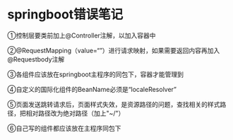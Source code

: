 # springboot错误笔记

①控制层要类前加上@Controller注解，以加入容器中

②@RequestMapping（value=“”）进行请求映射，如果需要返回内容再加入@Requestbody注解

③各组件应该放在springboot主程序的同包下，容器才能管理到

④自定义的国际化组件的BeanName必须是“localeResolver”

⑤页面发送跳转请求后，页面样式失效，是资源路径的问题，查找相关的样式路径，把相对路径改为绝对路径（加上"~/"）

⑥自己写的组件都应该放在主程序同包下
